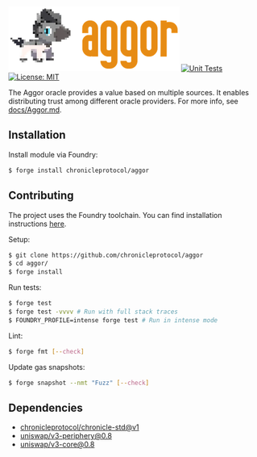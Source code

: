 ![](./assets/title.png)
[![Unit Tests](https://github.com/chronicleprotocol/aggor/actions/workflows/unit-tests.yml/badge.svg)](https://github.com/chronicleprotocol/aggor/actions/workflows/unit-tests.yml) [![License: MIT](https://img.shields.io/badge/License-MIT-yellow.svg)](https://opensource.org/licenses/MIT)

The Aggor oracle provides a value based on multiple sources. It enables distributing trust among different oracle providers.
For more info, see [docs/Aggor.md](./docs/Aggor.md).

## Installation

Install module via Foundry:
```bash
$ forge install chronicleprotocol/aggor
```

## Contributing

The project uses the Foundry toolchain. You can find installation instructions [here](https://getfoundry.sh/).

Setup:
```bash
$ git clone https://github.com/chronicleprotocol/aggor
$ cd aggor/
$ forge install
```

Run tests:
```bash
$ forge test
$ forge test -vvvv # Run with full stack traces
$ FOUNDRY_PROFILE=intense forge test # Run in intense mode
```

Lint:
```bash
$ forge fmt [--check]
```

Update gas snapshots:
```bash
$ forge snapshot --nmt "Fuzz" [--check]
```

## Dependencies

- [chronicleprotocol/chronicle-std@v1](https://github.com/chronicleprotocol/chronicle-std/tree/v1)
- [uniswap/v3-periphery@0.8](https://github.com/Uniswap/v3-periphery/tree/0.8)
- [uniswap/v3-core@0.8](https://github.com/Uniswap/v3-core/tree/0.8)
